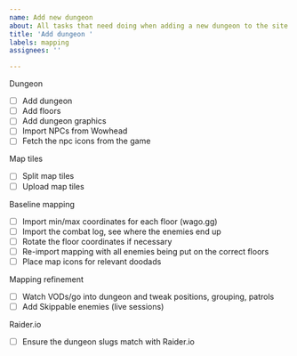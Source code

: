 ```yaml
---
name: Add new dungeon
about: All tasks that need doing when adding a new dungeon to the site.
title: 'Add dungeon '
labels: mapping
assignees: ''

---
```


Dungeon
- [ ] Add dungeon
- [ ] Add floors
- [ ] Add dungeon graphics
- [ ] Import NPCs from Wowhead
- [ ] Fetch the npc icons from the game

Map tiles
- [ ] Split map tiles
- [ ] Upload map tiles

Baseline mapping
- [ ] Import min/max coordinates for each floor (wago.gg)
- [ ] Import the combat log, see where the enemies end up
- [ ] Rotate the floor coordinates if necessary
- [ ] Re-import mapping with all enemies being put on the correct floors
- [ ] Place map icons for relevant doodads

Mapping refinement
- [ ] Watch VODs/go into dungeon and tweak positions, grouping, patrols
- [ ] Add Skippable enemies (live sessions)

Raider.io
- [ ] Ensure the dungeon slugs match with Raider.io